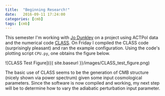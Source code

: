 ```yaml
---
title:  "Beginning Research!"
date:   2016-09-11 17:24:00
categories: [cmb]
tags: [cmb]
---
```

This semester I'm working with [Jo Dunkley][jo] on a project using ACTPol data and the numerical code [CLASS][classcode]. On Friday I compiled the CLASS code (surprisingly pleasant) and ran the example configuration. Using the code's plotting script `CPU.py`, one obtains the figure below.

![CLASS Test Figure]({{ site.baseurl }}/images/CLASS_test_figure.png)

The basic use of CLASS seems to be the generation of CMB structure (nicely shown via power spectrum) given some input cosmological parameters. Since the software is now compiled and working, my next step will be to determine how to vary the adiabatic perturbation input parameter.


[jo]:        http://physics.princeton.edu/~jdunkley/
[classcode]: http://class-code.net/